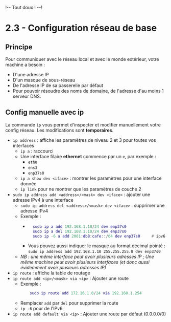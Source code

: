 !-- Tout doux ! --!

# 2.3 - Configuration réseau de base

## Principe
Pour communiquer avec le réseau local et avec le monde extérieur, votre machine a besoin :
+ D'une adresse IP
+ D'un masque de sous-réseau
+ De l'adresse IP de sa passerelle par défaut
+ Pour pouvoir résoudre des noms de domaine, de l'adresse d'au moins 1 serveur DNS.

## Config manuelle avec ip
La commande `ip` vous permet d'inspecter et modifier manuellement votre config réseau. Les modifications sont **temporaires**.

+ `ip address` : affiche les paramètres de niveau 2 et 3 pour toutes vos interfaces
    - `ip a` : raccourci
    - Une interface filaire **ethernet** commence par un `e`, par exemple :
        * `eth0`
        * `ens3`
        * `enp37s0`
    - `ip a show dev <iface>` : montrer les paramètres pour une interface donnée
    - `ip link` pour ne montrer que les paramètres de couche 2
+ `sudo ip address add <address>/<mask> dev <iface>` : ajouter une adresse IPv4 à une interface
    - `sudo ip address del <address>/<mask> dev <iface>` : supprimer une adresse IPv4
    - Exemple : 
        * ```lua
            sudo ip a add 192.168.1.10/24 dev enp37s0
            sudo ip a del 192.168.1.10/24 dev enp37s0
            sudo ip -6 a add 2001:db8:cafe::/64 dev enp37s0     # ipv6 (-6)
            ```
        * Vous pouvez aussi indiquer le masque au format décimal pointé : `sudo ip address add 192.168.1.10 255.255.255.0 dev enp37s0`
    - *NB : une même interface peut avoir plusieurs adresses IP ; Une même machine peut avoir plusieurs interfaces (et donc aussi évidemment avoir plusieurs adresses IP)*
+ `ip route` : affiche la table de routage
+ `ip route add <ip>/<mask> via <ip>` : Ajouter une route
    - Exemple :
        ```lua
            sudo ip route add 172.16.1.0/24 via 192.168.1.254
        ```
    - Remplacer `add` par `del` pour supprimer la route
    - `ip -6` pour de l'IPv6
+ `ip route add default via <ip>` : Ajouter une route par défaut (0.0.0.0/0)

